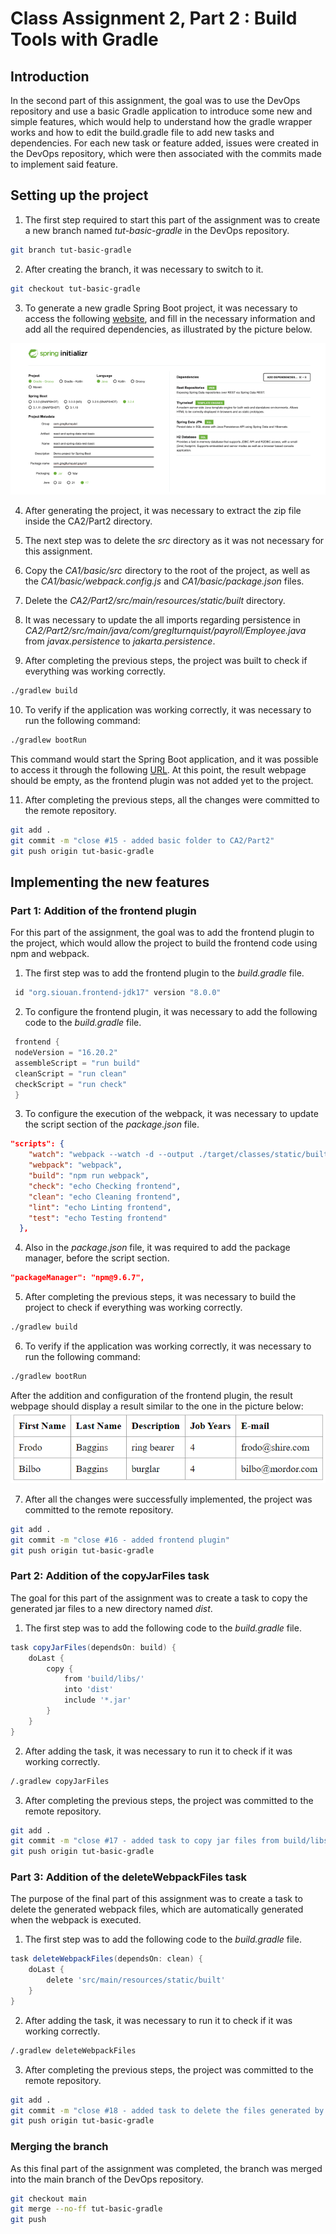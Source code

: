 # Class Assignment 2, Part 2 : Build Tools with Gradle

## Introduction

In the second part of this assignment, the goal was to use the DevOps repository and use a basic Gradle application to introduce some new and simple features,
which would help to understand how the gradle wrapper works and how to edit the build.gradle file to add new tasks and dependencies. For each new task or feature
added, issues were created in the DevOps repository, which were then associated with the commits made to implement said feature.

## Setting up the project

1. The first step required to start this part of the assignment was to create a new branch named *tut-basic-gradle* in the DevOps repository.
```bash
git branch tut-basic-gradle
```

2. After creating the branch, it was necessary to switch to it.
```bash
git checkout tut-basic-gradle
```

3. To generate a new gradle Spring Boot project, it was necessary to access the following [website](https://start.spring.io/), and fill in the necessary information
   and add all the required dependencies, as illustrated by the picture below.

![img.png](img.png)

4. After generating the project, it was necessary to extract the zip file inside the CA2/Part2 directory.

5. The next step was to delete the *src* directory as it was not necessary for this assignment.

6. Copy the *CA1/basic/src* directory to the root of the project, as well as the *CA1/basic/webpack.config.js* and *CA1/basic/package.json* files.

7. Delete the *CA2/Part2/src/main/resources/static/built* directory.

8. It was necessary to update the all imports regarding persistence in *CA2/Part2/src/main/java/com/greglturnquist/payroll/Employee.java* from *javax.persistence* to *jakarta.persistence*.

9. After completing the previous steps, the project was built to check if everything was working correctly.
```bash
./gradlew build
```

10. To verify if the application was working correctly, it was necessary to run the following command:
```bash
./gradlew bootRun
```
This command would start the Spring Boot application, and it was possible to access it through the following [URL](http://localhost:8080/).
At this point, the result webpage should be empty, as the frontend plugin was not added yet to the project.

11. After completing the previous steps, all the changes were committed to the remote repository.

```bash
git add .
git commit -m "close #15 - added basic folder to CA2/Part2"
git push origin tut-basic-gradle
```

## Implementing the new features

### Part 1: Addition of the frontend plugin

For this part of the assignment, the goal was to add the frontend plugin to the project, which would allow the project to build the frontend code using npm and webpack.

1. The first step was to add the frontend plugin to the *build.gradle* file.
```groovy
 id "org.siouan.frontend-jdk17" version "8.0.0"
```

2. To configure the frontend plugin, it was necessary to add the following code to the *build.gradle* file.
```groovy
 frontend {
 nodeVersion = "16.20.2"
 assembleScript = "run build"
 cleanScript = "run clean"
 checkScript = "run check"
 }
```

3. To configure the execution of the webpack, it was necessary to update the script section of the *package.json* file.
```json
"scripts": {
    "watch": "webpack --watch -d --output ./target/classes/static/built/bundle.js",
    "webpack": "webpack",
    "build": "npm run webpack",
    "check": "echo Checking frontend",
    "clean": "echo Cleaning frontend",
    "lint": "echo Linting frontend",
    "test": "echo Testing frontend"
  },
```

4. Also in the *package.json* file, it was required to add the package manager, before the script section.
```json
"packageManager": "npm@9.6.7",
```

5. After completing the previous steps, it was necessary to build the project to check if everything was working correctly.
```bash
./gradlew build
```

6. To verify if the application was working correctly, it was necessary to run the following command:
```bash
./gradlew bootRun
```
After the addition and configuration of the frontend plugin, the result webpage should display a result similar to the one in the picture below:
![img_1.png](img_1.png)

7. After all the changes were successfully implemented, the project was committed to the remote repository.
```bash
git add .
git commit -m "close #16 - added frontend plugin"
git push origin tut-basic-gradle
```

### Part 2: Addition of the copyJarFiles task

The goal for this part of the assignment was to create a task to copy the generated jar files to a new directory named *dist*.

1. The first step was to add the following code to the *build.gradle* file.
```groovy
task copyJarFiles(dependsOn: build) {
    doLast {
        copy {
            from 'build/libs/'
            into 'dist'
            include '*.jar'
        }
    }
}
```

2. After adding the task, it was necessary to run it to check if it was working correctly.
```bash
/.gradlew copyJarFiles
```

3. After completing the previous steps, the project was committed to the remote repository.
```bash
git add .
git commit -m "close #17 - added task to copy jar files from build/libs to dist"
git push origin tut-basic-gradle
```

### Part 3: Addition of the deleteWebpackFiles task

The purpose of the final part of this assignment was to create a task to delete the generated webpack files, which are automatically
generated when the webpack is executed.

1. The first step was to add the following code to the *build.gradle* file.
```groovy
task deleteWebpackFiles(dependsOn: clean) {
	doLast {
		delete 'src/main/resources/static/built'
	}
}
```

2. After adding the task, it was necessary to run it to check if it was working correctly.
```bash
/.gradlew deleteWebpackFiles
```

3. After completing the previous steps, the project was committed to the remote repository.
```bash
git add .
git commit -m "close #18 - added task to delete the files generated by webpack"
git push origin tut-basic-gradle
```

### Merging the branch
As this final part of the assignment was completed, the branch was merged into the main branch of the DevOps repository.
```bash
git checkout main
git merge --no-ff tut-basic-gradle
git push
```

